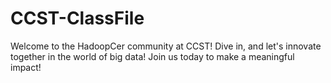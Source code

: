 # CCST-ClassFile
Welcome to the HadoopCer community at CCST! Dive in, and let's innovate together in the world of big data!  Join us today to make a meaningful impact!
